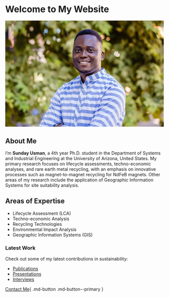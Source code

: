 # Welcome to My Website

![Profile Image](assets/images/profile-picture.jpg)

## About Me

I’m **Sunday Usman**, a 4th year Ph.D. student in the Department of Systems and Industrial Engineering at the University of Arizona, United States. My primary research focuses on lifecycle assessments, techno-economic analyses, and rare earth metal recycling, with an emphasis on innovative processes such as magnet-to-magnet recycling for NdFeB magnets. Other areas of my research include the application of Geographic Information Systems for site suitability analysis.

## Areas of Expertise

- Lifecycle Assessment (LCA)
- Techno-economic Analysis
- Recycling Technologies
- Environmental Impact Analysis
- Geographic Information Systems (GIS)

### Latest Work
Check out some of my latest contributions in sustainability:

- [Publications](publications.md)
- [Presentations](presentations.md)
- [Interviews](interviews.md)

[Contact Me](contact.md){ .md-button .md-button--primary }


